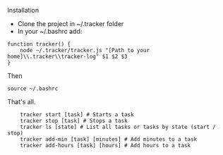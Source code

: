 Installation

* Clone the project in ~/.tracker folder
* In your ~/.bashrc add:
```
function tracker() {
    node ~/.tracker/tracker.js "[Path to your home]\\.tracker\\tracker-log" $1 $2 $3
}
```

Then
```
source ~/.bashrc
```

That's all.

```
    tracker start [task] # Starts a task
    tracker stop [task] # Stops a task
    tracker ls [state] # List all tasks or tasks by state (start / stop)
    tracker add-min [task] [minutes] # Add minutes to a task
    tracker add-hours [task] [hours] # Add hours to a task
```
